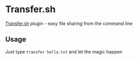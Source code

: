 # Transfer.sh

[Transfer.sh](https://transfer.sh/) plugin - easy file sharing from the command line

## Usage
Just type `transfer hello.txt` and let the magic happen
